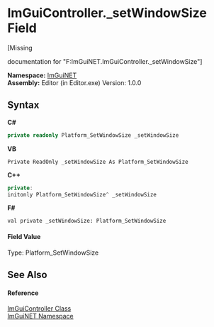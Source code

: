 # ImGuiController._setWindowSize Field
 

\[Missing <summary> documentation for "F:ImGuiNET.ImGuiController._setWindowSize"\]

**Namespace:**&nbsp;<a href="7ecbdf68-1567-8265-0ab1-032412bfb743">ImGuiNET</a><br />**Assembly:**&nbsp;Editor (in Editor.exe) Version: 1.0.0

## Syntax

**C#**<br />
``` C#
private readonly Platform_SetWindowSize _setWindowSize
```

**VB**<br />
``` VB
Private ReadOnly _setWindowSize As Platform_SetWindowSize
```

**C++**<br />
``` C++
private:
initonly Platform_SetWindowSize^ _setWindowSize
```

**F#**<br />
``` F#
val private _setWindowSize: Platform_SetWindowSize
```


#### Field Value
Type: Platform_SetWindowSize

## See Also


#### Reference
<a href="dc8569e8-a101-000f-d0db-652eaa2a83fb">ImGuiController Class</a><br /><a href="7ecbdf68-1567-8265-0ab1-032412bfb743">ImGuiNET Namespace</a><br />